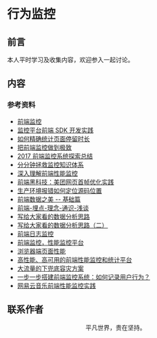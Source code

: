 # 行为监控

## 前言

本人平时学习及收集内容，欢迎参入一起讨论。

## 内容

### 参考资料

- [前端监控](https://juejin.im/post/5b5dcfb46fb9a04f8f37afbb)
- [监控平台前端 SDK 开发实践](https://tech.meituan.com/2017/09/07/hunt-sdk-practice.html)
- [如何精确统计页面停留时长](https://techblog.toutiao.com/2018/06/05/ru-he-jing-que-tong-ji-ye-mian-ting-liu-shi-chang/)
- [把前端监控做到极致](https://zhuanlan.zhihu.com/p/32262716)
- [2017 前端监控系统探索总结](https://juejin.im/post/5a3e121451882533f01ec66d)
- [分分钟拯救监控知识体系](https://mp.weixin.qq.com/s/6sxfAG1Ngr6s8Zz4zE-ncQ)
- [深入理解前端性能监控](https://juejin.im/post/5caaacc0e51d452b45296487)
- [前端黑科技：美团网页首帧优化实践](https://juejin.im/post/5bee7dd4e51d451f5b54cbb4)
- [生产环境报错如何定位源码位置](https://mp.weixin.qq.com/s/ICfqj2SgTD_QEC0KH8G9vg)
- [前端数据之美 -- 基础篇](http://fex.baidu.com/blog/2014/05/front_end-data/)
- [前端-埋点-理念-通识-浅谈](https://juejin.im/post/5d182a3bf265da1b667bf0be)
- [写给大家看的数据分析思路](https://mp.weixin.qq.com/s/zurv3PejUz0DlrUgsSb84w)
- [写给大家看的数据分析思路（二）](https://mp.weixin.qq.com/s/hXsr0I8w4ToW-a523oHv5w)
- [前端日志监控](https://github.com/a597873885/webfunny_monitor)
- [前端监控，性能监控平台](https://github.com/kisslove/web-monitoring)
- [浏览器端页面性能](https://github.com/wangweianger/web-report-sdk)
- [高性能、高可用的前端性能监控和统计平台](https://github.com/wangweianger/zanePerfor)
- [大流量的下兜底容灾方案](https://www.barretlee.com/blog/2015/09/16/backup-solution-at-big-traffic/)
- [一步一步搭建前端监控系统：如何记录用户行为？](https://juejin.im/post/5d44ec1cf265da039a2869c0)
- [网易云音乐前端性能监控实践](https://mp.weixin.qq.com/s/EuFDLOCg53IxvieaQDeYug)

## 联系作者

<div align="center">
    <p>
        平凡世界，贵在坚持。
    </p>
    <img :src="$withBase('/about/contact.png')" />
</div>
